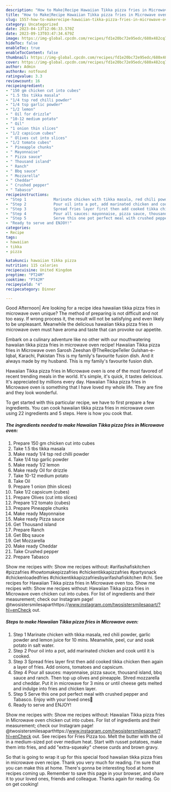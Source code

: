 ```yaml
---
description: "How to Make|Recipe Hawaiian Tikka pizza fries in Microwave oven {That is Special"
title: "How to Make|Recipe Hawaiian Tikka pizza fries in Microwave oven {That is Special"
slug: 1557-how-to-makerecipe-hawaiian-tikka-pizza-fries-in-microwave-oven-that-is-special
category: Uncategorized
date: 2023-04-13T12:06:33.570Z
date: 2023-09-13T03:47:34.679Z
image: https://img-global.cpcdn.com/recipes/fd1e20bc72e95edc/680x482cq70/hawaiian-tikka-pizza-fries-in-microwave-oven-recipe-main-photo.jpg
hideToc: false
enableToc: true
enableTocContent: false
thumbnail: https://img-global.cpcdn.com/recipes/fd1e20bc72e95edc/680x482cq70/hawaiian-tikka-pizza-fries-in-microwave-oven-recipe-main-photo.jpg
cover: https://img-global.cpcdn.com/recipes/fd1e20bc72e95edc/680x482cq70/hawaiian-tikka-pizza-fries-in-microwave-oven-recipe-main-photo.jpg
author: Admin
authorAv: notfound
ratingvalue: 3.3
reviewcount: 16
recipeingredient:
- "150 gm chicken cut into cubes"
- "1.5 tbs tikka masala"
- "1/4 tsp red chilli powder"
- "1/4 tsp garlic powder"
- "1/2 lemon"
- " Oil for drizzle"
- "10-12 medium potato"
- " Oil"
- "1 onion thin slices"
- "1/2 capsicum cubes"
- " Olives cut into slices"
- "1/2 tomato cubes"
- " Pineapple chunks"
- " Mayonnaise"
- " Pizza sauce"
- " Thousand island"
- " Ranch"
- " Bbq sauce"
- " Mozzarella"
- " Cheddar"
- " Crushed pepper"
- " Tabasco"
recipeinstructions:
- "Step 1            Marinate chicken with tikka masala, red chili powder, garlic powder and lemon juice for 10 mins. Meanwhile, peel, cur and soak potato in salt water."
- "Step 2            Pour oil into a pot, add marinated chicken and cook until it is cooked."
- "Step 3            Spread fries layer first then add cooked tikka chicken then again a layer of fries. Add onions, tomatoes and capsicum."
- "Step 4            Pour all sauces: mayonnaise, pizza sauce, thousand island, bbq sauce and ranch. Then top up olives and pineapple. Shred mozzarella and cheddar. Put it in microwave for 3 mins or until cheese gets melted and indulge into fries and chicken layer."
- "Step 5            Serve this one pot perfect meal with crushed pepper and Tabasco. Enjoy with your loved ones🤗"
- "Ready to serve and ENJOY!"
categories:
- Recipe
tags:
- hawaiian
- tikka
- pizza

katakunci: hawaiian tikka pizza 
nutrition: 115 calories
recipecuisine: United Kingdom
preptime: "PT24M"
cooktime: "PT42M"
recipeyield: "4"
recipecategory: Dinner

---
```



Good Afternoon| Are looking for a recipe idea hawaiian tikka pizza fries in microwave oven unique? The method of preparing is not difficult and not too easy. If wrong process it, the result will not be satisfying and even likely to be unpleasant. Meanwhile the delicious hawaiian tikka pizza fries in microwave oven must have aroma and taste that can provoke our appetite.





Embark on a culinary adventure like no other with our mouthwatering hawaiian tikka pizza fries in microwave oven recipe! Hawaiian Tikka pizza fries in Microwave oven Sarosh Zeeshan @TheRecipeTeller Gulshan-e-Iqbal, Karachi, Pakistan This is my family&#39;s favourite fusion dish. And it always made by my husband. This is my family&#39;s favourite fusion dish.

Hawaiian Tikka pizza fries in Microwave oven is one of the most favored of recent trending meals in the world. It's simple, it's quick, it tastes delicious. It's appreciated by millions every day. Hawaiian Tikka pizza fries in Microwave oven is something that I have loved my whole life. They are fine and they look wonderful.


To get started with this particular recipe, we have to first prepare a few ingredients. You can cook hawaiian tikka pizza fries in microwave oven using 22 ingredients and 5 steps. Here is how you cook that.

<!--inarticleads1-->

##### The ingredients needed to make Hawaiian Tikka pizza fries in Microwave oven:

1. Prepare 150 gm chicken cut into cubes
1. Take 1.5 tbs tikka masala
1. Make ready 1/4 tsp red chilli powder
1. Take 1/4 tsp garlic powder
1. Make ready 1/2 lemon
1. Make ready  Oil for drizzle
1. Take 10-12 medium potato
1. Take  Oil
1. Prepare 1 onion (thin slices)
1. Take 1/2 capsicum (cubes)
1. Prepare  Olives (cut into slices)
1. Prepare 1/2 tomato (cubes)
1. Prepare  Pineapple chunks
1. Make ready  Mayonnaise
1. Make ready  Pizza sauce
1. Get  Thousand island
1. Prepare  Ranch
1. Get  Bbq sauce
1. Get  Mozzarella
1. Make ready  Cheddar
1. Take  Crushed pepper
1. Prepare  Tabasco


Show me recipes with: Show me recipes without: #arifashafiskitchen #pizzafries #howtomakepizzafries #chickentikkapizzafries #partysnack #chickenloadedfries #chickentikkapizzafriesbyarifashafiskitchen #chi. See recipes for Hawaiian Tikka pizza fries in Microwave oven too. Show me recipes with: Show me recipes without: Hawaiian Tikka pizza fries in Microwave oven chicken cut into cubes. For list of ingredients and their measurement; check our Instagram page! @twosistersmilesaparthttps://www.instagram.com/twosistersmilesapart/?hl=enCheck out. 

<!--inarticleads2-->

##### Steps to make Hawaiian Tikka pizza fries in Microwave oven:

1. Step 1            Marinate chicken with tikka masala, red chili powder, garlic powder and lemon juice for 10 mins. Meanwhile, peel, cur and soak potato in salt water.
1. Step 2            Pour oil into a pot, add marinated chicken and cook until it is cooked.
1. Step 3            Spread fries layer first then add cooked tikka chicken then again a layer of fries. Add onions, tomatoes and capsicum.
1. Step 4            Pour all sauces: mayonnaise, pizza sauce, thousand island, bbq sauce and ranch. Then top up olives and pineapple. Shred mozzarella and cheddar. Put it in microwave for 3 mins or until cheese gets melted and indulge into fries and chicken layer.
1. Step 5            Serve this one pot perfect meal with crushed pepper and Tabasco. Enjoy with your loved ones🤗
1. Ready to serve and ENJOY!

Show me recipes with: Show me recipes without: Hawaiian Tikka pizza fries in Microwave oven chicken cut into cubes. For list of ingredients and their measurement; check our Instagram page! @twosistersmilesaparthttps://www.instagram.com/twosistersmilesapart/?hl=enCheck out. See recipes for Fries Pizza too. Melt the butter with the oil in a medium-sized pot over medium heat. Start with russet potatoes, make them into fries, and add &#34;extra-squeaky&#34; cheese curds and brown gravy. 

So that is going to wrap it up for this special food hawaiian tikka pizza fries in microwave oven recipe. Thank you very much for reading. I'm sure that you can make this at home. There's gonna be interesting food at home recipes coming up. Remember to save this page in your browser, and share it to your loved ones, friends and colleague. Thanks again for reading. Go on get cooking!
